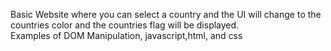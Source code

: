 Basic Website where you can select a country and the UI will change to the countries color and the countries flag will be displayed.  
Examples of DOM Manipulation, javascript,html, and css
